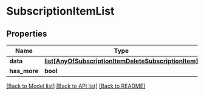 # SubscriptionItemList

## Properties
Name | Type | Description | Notes
------------ | ------------- | ------------- | -------------
**data** | [**list[AnyOfSubscriptionItemDeleteSubscriptionItem]**](AnyOfSubscriptionItemDeleteSubscriptionItem.md) |  | 
**has_more** | **bool** |  | 

[[Back to Model list]](../README.md#documentation-for-models) [[Back to API list]](../README.md#documentation-for-api-endpoints) [[Back to README]](../README.md)


